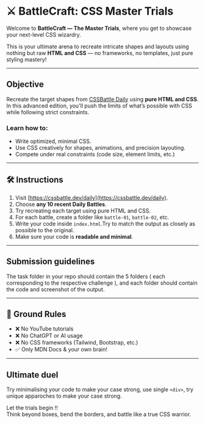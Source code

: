 # ⚔️  BattleCraft: CSS Master Trials

Welcome to **BattleCraft — The Master Trials**, where you get to showcase your next-level CSS wizardry.

This is your ultimate arena to recreate intricate shapes and layouts using nothing but raw **HTML and CSS** — no frameworks, no templates, just pure styling mastery!

---

## Objective

Recreate the target shapes from [CSSBattle Daily](https://cssbattle.dev/daily) using **pure HTML and CSS**.  
In this advanced edition, you'll push the limits of what’s possible with CSS while following strict constraints.

### Learn how to:
- Write optimized, minimal CSS.
- Use CSS creatively for shapes, animations, and precision layouting.
- Compete under real constraints (code size, element limits, etc.)

---

## 🛠️ Instructions

1. Visit [https://cssbattle.dev/daily](https://cssbattle.dev/daily).
2. Choose **any 10 recent Daily Battles**.
3. Try recreating each target using pure HTML and CSS.
4. For each battle, create a folder like `battle-01`, `battle-02`, etc.
5. Write your code inside `index.html`.Try to match the output as closely as possible to the original.
6. Make sure your code is **readable and minimal**.

---

## Submission guidelines

The task folder in your repo should contain the 5 folders ( each corresponding to the respective challenge ), and each folder should contain the code and screenshot of the output. 

---

## 🧠 Ground Rules

- ❌ No YouTube tutorials  
- ❌ No ChatGPT or AI usage  
- ❌ No CSS frameworks (Tailwind, Bootstrap, etc.)  
- ✅ Only MDN Docs & your own brain!

---

## Ultimate duel

Try minimalising your code to make your case strong, use single `<div>`, try unique apparoches to make your case strong.  

Let the trials begin !!   
Think beyond boxes, bend the borders, and battle like a true CSS warrior.

